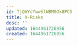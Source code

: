 ```yaml
---
id: TjQWYcYwwSlWBM0Ok8PCS
title: X-Risks
desc: ''
updated: 1644961726956
created: 1644961726956
---
```


